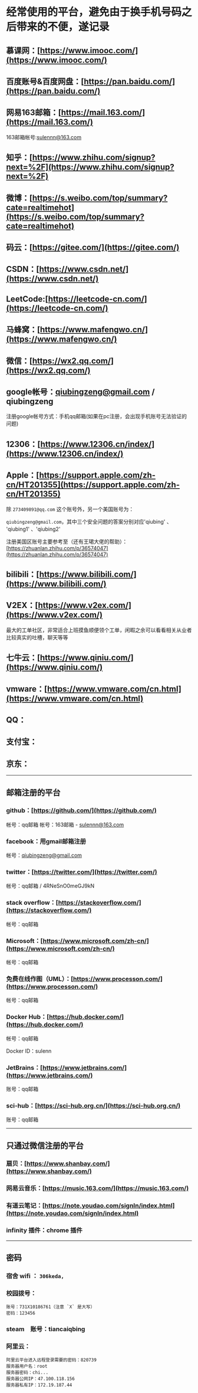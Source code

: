 # 经常使用的平台，避免由于换手机号码之后带来的不便，遂记录

## 慕课网：[https://www.imooc.com/](https://www.imooc.com/)

## 百度账号&百度网盘：[https://pan.baidu.com/](https://pan.baidu.com/)

## 网易163邮箱：[https://mail.163.com/](https://mail.163.com/)

163邮箱帐号:sulennn@163.com

## 知乎：[https://www.zhihu.com/signup?next=%2F](https://www.zhihu.com/signup?next=%2F)

## 微博：[https://s.weibo.com/top/summary?cate=realtimehot](https://s.weibo.com/top/summary?cate=realtimehot)

## 码云：[https://gitee.com/](https://gitee.com/)

## CSDN：[https://www.csdn.net/](https://www.csdn.net/)

## LeetCode:[https://leetcode-cn.com/](https://leetcode-cn.com/)

## 马蜂窝：[https://www.mafengwo.cn/](https://www.mafengwo.cn/)

## 微信：[https://wx2.qq.com/](https://wx2.qq.com/)

## google帐号：qiubingzeng@gmail.com / qiubingzeng

注册google帐号方式：手机qq邮箱(如果在pc注册，会出现手机账号无法验证的问题)

## 12306：[https://www.12306.cn/index/](https://www.12306.cn/index/)

## Apple：[https://support.apple.com/zh-cn/HT201355](https://support.apple.com/zh-cn/HT201355)

除 `273409891@qq.com` 这个账号外，另一个美国账号为：

`qiubingzeng@gmail.com`，其中三个安全问题的答案分别对应'qiubing' 、 'qiubing1' 、'qiubing2'

注册美国区账号主要参考至（还有王珺大佬的帮助）：[https://zhuanlan.zhihu.com/p/36574047](https://zhuanlan.zhihu.com/p/36574047)

## bilibili：[https://www.bilibili.com/](https://www.bilibili.com/)

## V2EX：[https://www.v2ex.com/](https://www.v2ex.com/)

最大的工单社区，非常适合上班摸鱼顺便领个工单，闲暇之余可以看看相关从业者比较真实的吐槽，聊天等等

## 七牛云：[https://www.qiniu.com/](https://www.qiniu.com/)

## vmware：[https://www.vmware.com/cn.html](https://www.vmware.com/cn.html)

## QQ：

## 支付宝：

## 京东：

---

## 邮箱注册的平台

### github：[https://github.com/](https://github.com/)

帐号：qq邮箱
帐号：163邮箱 - sulennn@163.com

### facebook：用gmail邮箱注册

帐号：qiubingzeng@gmail.com

### twitter：[https://twitter.com/](https://twitter.com/)

帐号：qq邮箱 / 4RNeSnO0meGJ9kN

### stack overflow：[https://stackoverflow.com/](https://stackoverflow.com/)

帐号：qq邮箱

### Microsoft：[https://www.microsoft.com/zh-cn/](https://www.microsoft.com/zh-cn/)

帐号：qq邮箱

### 免费在线作图（UML）：[https://www.processon.com/](https://www.processon.com/)

帐号：qq邮箱

### Docker Hub：[https://hub.docker.com/](https://hub.docker.com/)

帐号：qq邮箱

Docker ID：sulenn

### JetBrains：[https://www.jetbrains.com/](https://www.jetbrains.com/)

账号：qq邮箱

### sci-hub：[https://sci-hub.org.cn/](https://sci-hub.org.cn/)

账号：qq邮箱

---

## 只通过微信注册的平台

### 扇贝：[https://www.shanbay.com/](https://www.shanbay.com/)

### 网易云音乐：[https://music.163.com/](https://music.163.com/)

### 有道云笔记：[https://note.youdao.com/signIn/index.html](https://note.youdao.com/signIn/index.html)

### infinity 插件：chrome 插件

---

## 密码

### 宿舍 wifi ： `306keda,`

### 校园拨号：

    账号：731X10186761（注意 `X` 是大写）
    密码：123456

### steam　账号：tiancaiqbing

### 阿里云：

    阿里云平台进入远程登录需要的密码：820739
    服务器用户名：root
    服务器密码：chi...
    服务器公网IP：47.100.118.156
    服务器私有IP：172.19.187.44